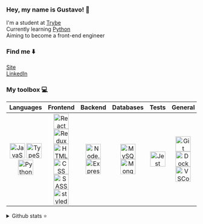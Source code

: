 
### Hey, my name is Gustavo! 👋

I'm a student at [Trybe](https://www.betrybe.com/) </br>
Currently learning [Python](https://www.python.org/) </br>
Aiming to become a front-end engineer

### Find me ⬇️

[Site](https://hellogus.tech/) </br>
[LinkedIn](https://linkedin.com/in/lima-gus) </br>

### My toolbox 💻

|   Languages  |    Frontend    |    Backend    |  Databases   |  Tests  |    General    |
|    :---:     |     :---:      |     :---:     |    :---:     |        :---:          |         :---:        |
| <img alt="JavaScript" title="JavaScript" height="40" width="40" src="https://skillicons.dev/icons?i=js"> <img alt="TypeScript" title="TypeScript" height="40" width="40" src="https://skillicons.dev/icons?i=ts"> <img alt="Python" title="Python" height="40" width="40" src="https://skillicons.dev/icons?i=python"> | <img alt="React" title="React" height="40" width="40" src="https://skillicons.dev/icons?i=react"> <img alt="Redux" title="Redux" height="40" width="40" src="https://skillicons.dev/icons?i=redux"> <img alt="HTML" title="HTML5" height="40" width="40" src="https://skillicons.dev/icons?i=html"> <img alt="CSS" title="CSS3" height="40" width="40" src="https://skillicons.dev/icons?i=css"> <img alt="SASS" title="SASS" height="40" width="40" src="https://skillicons.dev/icons?i=sass"> <img alt="styled-components" title="Styled Components" height="40" width="40" src="https://skillicons.dev/icons?i=styledcomponents">   | <img alt="Node.js" title="NodeJS" height="40" width="40" src="https://skillicons.dev/icons?i=nodejs"> <img alt="ExpressJS" title="ExpressJS" height="40" width="40" src="https://skillicons.dev/icons?i=expressjs"> | <img alt="MySQL" title="MySQL" height="40" width="40" src="https://skillicons.dev/icons?i=mysql"> <img alt="MongoDB" title="MongoDB" height="40" width="40" src="https://skillicons.dev/icons?i=mongodb">| <img alt="Jest" title="Jest" height="40" width="40" src="https://skillicons.dev/icons?i=jest"> | <img alt="Git" title="Git" height="40" width="40" src="https://skillicons.dev/icons?i=git"> <img alt="Docker" title="Docker" height="40" width="40" src="https://skillicons.dev/icons?i=docker"> <img alt="VSCode" title="VSCode" height="40" width="40" src="https://skillicons.dev/icons?i=vscode">|

<details>
  <summary>Github stats ⭐</summary>
  </br>
  <p> 
    <img height="160em" src="https://github-readme-stats.vercel.app/api?username=lima-gus&show_icons=true&count_private=true&theme=react&hide_border=true" />
    <img height="160em" src="https://github-readme-stats.vercel.app/api/top-langs/?username=lima-gus&layout=compact&theme=react&hide_border=true&langs_count=9" />
  </p> 
</details>
